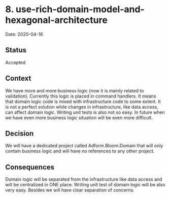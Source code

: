 # 8. use-rich-domain-model-and-hexagonal-architecture

Date: 2020-04-16

## Status

Accepted

## Context

We have more and more business logic (now it is mainly related to validation). Currently this logic is placed in command handlers. It means that domain logic code is mixed with infrastructure code to some extent. It is not a perfect solution while changes in infrastructure, like data access, can affect domain logic. Writing unit tests is also not so easy. In future when we have even more business logic situation will be even more difficult.

## Decision

We will have a dedicated project called Adform.Bloom.Domain that will only contain business logic and will have no references to any other project.

## Consequences

Domain logic will be separated from the infrastructure like data access and will be centralized in ONE place. Writing unit test of domain logic will be also very easy. Besides we will have clear separation of concerns.
